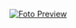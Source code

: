 [![Foto Preview](preview/jwt-login-and-signup.avif)](https://20essentials.github.io/20-projects-with-jwt/assets/jwt-login-and-signup.mp4)

